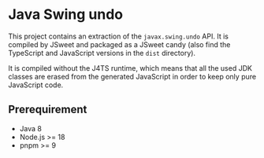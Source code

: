 # Java Swing undo

This project contains an extraction of the `javax.swing.undo` API. It is compiled by JSweet and packaged as a JSweet candy (also find the TypeScript and JavaScript versions in the `dist` directory).

It is compiled without the J4TS runtime, which means that all the used JDK classes are erased from the generated JavaScript in order to keep only pure JavaScript code.

## Prerequirement

- Java 8
- Node.js >= 18
- pnpm >= 9
